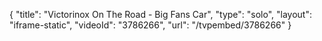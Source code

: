 {
    "title": "Victorinox On The Road  - Big Fans Car",
    "type": "solo",
    "layout": "iframe-static",
    "videoId": "3786266",
    "url": "\/tvpembed\/3786266"
}